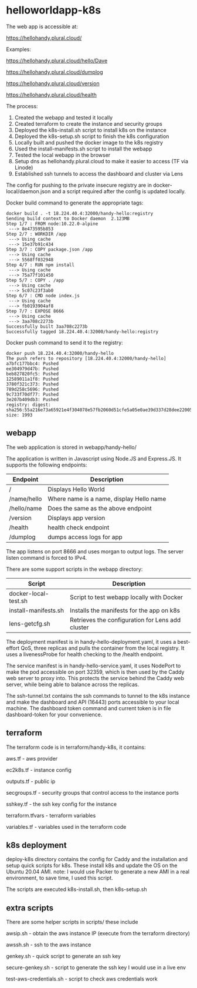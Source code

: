 # helloworldapp-k8s

The web app is accessible at:

https://hellohandy.plural.cloud/

Examples:

https://hellohandy.plural.cloud/hello/Dave

https://hellohandy.plural.cloud/dumplog

https://hellohandy.plural.cloud/version

https://hellohandy.plural.cloud/health

The process:

1. Created the webapp and tested it locally
2. Created terraform to create the instance and security groups
3. Deployed the k8s-install.sh script to install k8s on the instance
4. Deployed the k8s-setup.sh script to finish the k8s configuration
5. Locally built and pushed the docker image to the k8s registry
6. Used the install-manifests.sh script to install the webapp
7. Tested the local webapp in the browser
8. Setup dns as hellohandy.plural.cloud to make it easier to access (TF via Linode)
9. Established ssh tunnels to access the dashboard and cluster via Lens

The config for pushing to the private insecure registry are in
docker-local/daemon.json and a script required after the config is updated locally.

Docker build command to generate the appropriate tags:

```
docker build . -t 18.224.40.4:32000/handy-hello:registry
Sending build context to Docker daemon  2.123MB
Step 1/7 : FROM node:10.22.0-alpine
 ---> 8e473595b853
Step 2/7 : WORKDIR /app
 ---> Using cache
 ---> 15e37b91c434
Step 3/7 : COPY package.json /app
 ---> Using cache
 ---> 5568ff032948
Step 4/7 : RUN npm install
 ---> Using cache
 ---> 75a77f101450
Step 5/7 : COPY . /app
 ---> Using cache
 ---> 5c07c23f3ab0
Step 6/7 : CMD node index.js
 ---> Using cache
 ---> fb0193904af8
Step 7/7 : EXPOSE 8666
 ---> Using cache
 ---> 3aa708c2273b
Successfully built 3aa708c2273b
Successfully tagged 18.224.40.4:32000/handy-hello:registry
```

Docker push command to send it to the registry:
```
docker push 18.224.40.4:32000/handy-hello
The push refers to repository [18.224.40.4:32000/handy-hello]
a7bfc177bbc4: Pushed
ee304979d47b: Pushed
beb827820fc5: Pushed
12589011a1f8: Pushed
3780f321c373: Pushed
789d258c5696: Pushed
9c733f70df77: Pushed
3e207b409db3: Pushed
registry: digest: sha256:55a216e73a65921e4f304078e57fb2060d51cfe5a05e0ae39d337d28dee22005 size: 1993
```

## webapp

The web application is stored in webapp/handy-hello/

The application is written in Javascript using Node.JS and
Express.JS. It supports the following endpoints:

| Endpoint | Description |
| -------- | ----------- |
| / | Displays Hello World |
| /name/hello | Where name is a name, display Hello name|
| /hello/name | Does the same as the above endpoint |
| /version | Displays app version |
| /health | health check endpoint |
| /dumplog | dumps access logs for app |

The app listens on port 8666 and uses morgan to output logs.
The server listen command is forced to IPv4.

There are some support scripts in the webapp directory:

| Script | Description |
| ------ | ----------- |
| docker-local-test.sh | Script to test webapp locally with Docker|
| install-manifests.sh | Installs the manifests for the app on k8s |
| lens-getcfg.sh | Retrieves the configuration for Lens add cluster |

The deployment manifest is in handy-hello-deployment.yaml, it uses
a best-effort QoS, three replicas and pulls the container from the
local registry. It uses a livenessProbe for health checking to the
/health endpoint.

The service manifest is in handy-hello-service.yaml, it uses NodePort
to make the pod accessible on port 32359, which is then used by the
Caddy web server to proxy into. This protects the service behind the
Caddy web server, while being able to balance across the replicas.

The ssh-tunnel.txt contains the ssh commands to tunnel to the k8s
instance and make the dashboard and API (16443) ports accessible to
your local machine. The dashboard token command and current token is
in file dashboard-token for your convenience.

## terraform

The terraform code is in terraform/handy-k8s, it contains:

aws.tf - aws provider

ec2k8s.tf - instance config

outputs.tf - public ip

secgroups.tf - security groups that control access to the instance ports

sshkey.tf - the ssh key config for the instance

terraform.tfvars - terraform variables

variables.tf - variables used in the terraform code


## k8s deployment

deploy-k8s directory contains the config for Caddy and the installation and
setup quick scripts for k8s. These install k8s and update the OS on the Ubuntu
20.04 AMI. note: I would use Packer to generate a new AMI in a real environment,
to save time, I used this script.

The scripts are executed k8s-install.sh, then k8s-setup.sh

## extra scripts

There are some helper scripts in scripts/ these include

awsip.sh - obtain the aws instance IP (execute from the terraform directory)

awssh.sh - ssh to the aws instance

genkey.sh - quick script to generate an ssh key

secure-genkey.sh - script to generate the ssh key I would use in a live env

test-aws-credentials.sh - script to check aws credentials work


